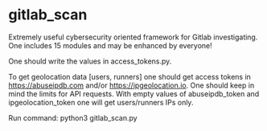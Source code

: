 # gitlab_scan
Extremely useful cybersecurity oriented framework for Gitlab investigating. One includes 15 modules and may be enhanced by everyone!

One should write the values in access_tokens.py.

To get geolocation data [users, runners] one should get access tokens in https://abuseipdb.com and/or https://ipgeolocation.io. One should keep in mind the limits for API requests. With empty values of abuseipdb_token and ipgeolocation_token one will get users/runners IPs only.

Run command: python3 gitlab_scan.py
